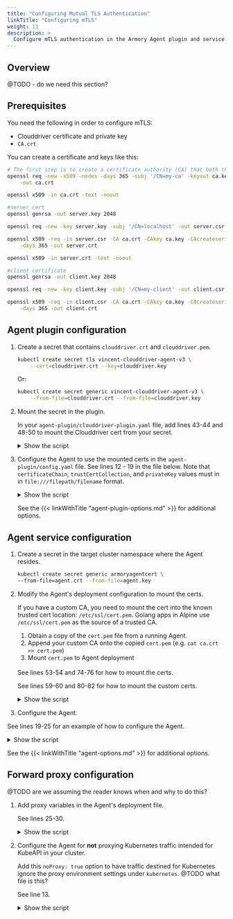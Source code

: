 ```yaml
---
title: "Configuring Mutual TLS Authentication"
linkTitle: "Configuring mTLS"
weight: 11
description: >
  Configure mTLS authentication in the Armory Agent plugin and service.
---
```


<!--
Code is located in gist.github.com. Login creds are in 1Password.
-->

## Overview

@TODO - do we need this section?

## Prerequisites

You need the following in order to configure mTLS:

* Clouddriver certificate and private key
* `CA.crt`

You can create a certificate and keys like this:

```bash
# The first step is to create a certificate authority (CA) that both the client and server trust
openssl req -new -x509 -nodes -days 365 -subj '/CN=my-ca' -keyout ca.key \
    -out ca.crt

openssl x509 -in ca.crt -text -noout

#server cert
openssl genrsa -out server.key 2048

openssl req -new -key server.key -subj '/CN=localhost' -out server.csr

openssl x509 -req -in server.csr -CA ca.crt -CAkey ca.key -CAcreateserial \
    -days 365 -out server.crt

openssl x509 -in server.crt -text -noout

#client certificate
openssl genrsa -out client.key 2048

openssl req -new -key client.key -subj '/CN=my-client' -out client.csr

openssl x509 -req -in client.csr -CA ca.crt -CAkey ca.key -CAcreateserial \
    -days 365 -out client.crt
```



## Agent plugin configuration


1. Create a secret that contains `clouddriver.crt` and `clouddriver.pem`.

   ```bash
   kubectl create secret tls vincent-clouddriver-agent-v3 \
       --cert=clouddriver.crt --key=clouddriver.key  
   ```

   Or:

   ```bash
   kubectl create secret generic vincent-clouddriver-agent-v3 \
       --from-file=clouddriver.crt --from-file=clouddriver.key
   ```

1. Mount the secret in the plugin.

   In your `agent-plugin/clouddriver-plugin.yaml` file, add lines 43-44 and 48-50 to mount the Clouddriver cert from your secret.

   <details><summary>Show the script</summary>
   {{< gist  armory-gists 26186532a4cce0b7f8bc203fb9ab758a "agent-plugin-cloudriver-plugin.yaml" >}}
   </details>

1. Configure the Agent to use the mounted certs in the `agent-plugin/config.yaml` file. See lines 12 - 19 in the file below. Note that `certificateChain`, `trustCertCollection`, and `privateKey` values must in in `file:///filepath/filename` format.

   <details><summary>Show the script</summary>
   {{< gist  armory-gists 26186532a4cce0b7f8bc203fb9ab758a "agent-plugin-config.yaml" >}}
   </details>


   See the {{< linkWithTitle "agent-plugin-options.md" >}} for additional options.

## Agent service configuration

1. Create a secret in the target cluster namespace where the Agent resides.

   ```bash
   kubectl create secret generic armoryagentcert \
   --from-file=agent.crt --from-file=agent.key
   ```

1. Modify the Agent's deployment configuration to mount the certs.

   If you have a custom CA, you need to mount the cert into the known trusted cert location:  `/etc/ssl/cert.pem`. Golang apps in Alpine use `/etc/ssl/cert.pem` as the source of a trusted CA.

      1. Obtain a copy of the `cert.pem` file from a running Agent.
      2. Append your custom CA onto the copied `cert.pem`  (e.g. `cat ca.crt >> cert.pem`)
      3. Mount `cert.pem` to Agent deployment


   <br/>
   See lines 53-54 and 74-76 for how to mount the certs.

   See lines 59-60 and 80-82 for how to mount the custom certs.

   <details><summary>Show the script</summary>
   {{< gist  armory-gists 26186532a4cce0b7f8bc203fb9ab758a "agent-service-deployment.yaml" >}}
   </details>

1.  Configure the Agent.

   See lines 19-25 for an example of how to configure the Agent.

   <details><summary>Show the script</summary>
   {{< gist  armory-gists 26186532a4cce0b7f8bc203fb9ab758a "kubesvc.yaml" >}}
   </details>

   See the {{< linkWithTitle "agent-options.md" >}} for additional options.

## Forward proxy configuration

@TODO are we assuming the reader knows when and why to do this?

1. Add proxy variables in the Agent's deployment file.

   See lines 25-30.

   <details><summary>Show the script</summary>
   {{< gist  armory-gists 26186532a4cce0b7f8bc203fb9ab758a "forward-proxy-config.yaml" >}}
   </details>

1. Configure the Agent for **not** proxying Kubernetes traffic intended for KubeAPI in your cluster.

   Add this `noProxy: true` option to have traffic destined for Kubernetes ignore the proxy environment settings under `kubernetes`. @TODO what file is this?

   See line 13.

   <details><summary>Show the script</summary>
   {{< gist  armory-gists 26186532a4cce0b7f8bc203fb9ab758a "no-proxy-snippet.yaml" >}}
   </details>

